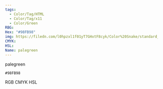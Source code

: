 ```yaml
---
tags:
  - Color/Tag/HTML
  - Color/Tag/x11
  - Color/Green
RBG: 
Hex: "#98FB98"
img: https://filedn.com/l0hpzxl1f01yT7GHxtF8cyk/Color%20Snake/standard_csv_to_svg/%23/#98FB98.svg
CMYK: 
HSL: 
Name: palegreen
---
```

palegreen
```palette
#98FB98
```
RGB
CMYK
HSL